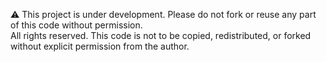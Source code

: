⚠️ This project is under development. Please do not fork or reuse any part of this code without permission.  
All rights reserved. This code is not to be copied, redistributed, or forked without explicit permission from the author.
